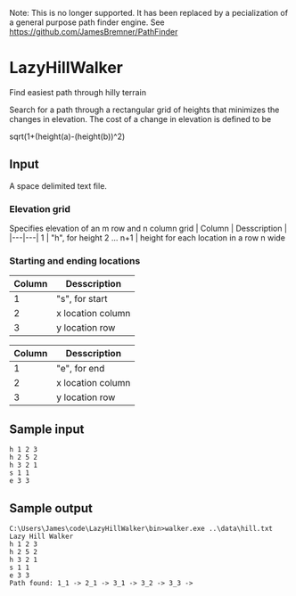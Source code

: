 Note:  This is no longer supported.  It has been replaced by a pecialization of a general purpose path finder engine.  See https://github.com/JamesBremner/PathFinder

# LazyHillWalker
Find easiest path through hilly terrain

Search for a path through a rectangular grid of heights that minimizes the changes in elevation.  The cost of a change in elevation is defined to be

sqrt(1+(height(a)-(height(b))^2)

## Input

A space delimited text file.

### Elevation grid

Specifies elevation of an m row and n column grid
| Column | Desscription | 
|---|---|
 1 | "h", for height
 2 ... n+1 | height for each location in a row n wide 

### Starting and ending locations

| Column | Desscription | 
|---|---|
1 | "s", for start
2 | x location column
3 | y location row

| Column | Desscription | 
|---|---|
1 | "e", for end
2 | x location column
3 | y location row

## Sample input

```
h 1 2 3
h 2 5 2
h 3 2 1
s 1 1
e 3 3
```

## Sample output

```
C:\Users\James\code\LazyHillWalker\bin>walker.exe ..\data\hill.txt
Lazy Hill Walker
h 1 2 3
h 2 5 2
h 3 2 1
s 1 1
e 3 3
Path found: 1_1 -> 2_1 -> 3_1 -> 3_2 -> 3_3 ->
```
